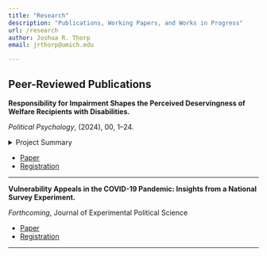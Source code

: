 ```yaml
---
title: "Research"
description: "Publications, Working Papers, and Works in Progress"
url: /research
author: Joshua R. Thorp
email: jrthorp@umich.edu 

--- 
```


## Peer-Reviewed Publications

**Responsibility for Impairment Shapes the Perceived Deservingness of Welfare Recipients with Disabilities.** 

*Political Psychology*, (2024), 00, 1–24.

<details>
  <summary>Project Summary</summary>
  When do people support government assistance for people with disabilities? Disability welfare programs account for large shares of national welfare budgets, but little is known about public attitudes toward disabled
  welfare claimants. Drawing on psychological research in stereotype content, we argue that attitudes toward welfare for people with dis- abilities are likely to be more conditional than previously acknowledged. In two
  nationally representative, preregistered survey experiments in Wales (N = 3393) and Scotland (N = 1707), we ask respondents to evaluate the deservingness of a fictitious disabled claimant to government assistance. We
  manipulate the claimant's outgroup status and the manner in which they acquired their impairment. We find that disabled claimants perceived as even somewhat responsible for their impairments are considered substantially
  less deserving of government assistance than those perceived not responsible, even when their needs for assistance are identical. Contrary to expectations, we find relatively modest and inconsistent outgroup penalties
  in perceived deservingness. Finally, we find large heterogeneous treatment effects among respondents holding to more authoritarian social values. These results challenge conventional wisdom regarding the universality of
  support for disability welfare and help explain why voters may not be inclined to punish politicians who propose cuts to programs for even stereotypically high-deserving groups

##### Figure 1:  Main Effects by Treatment Condition

![](/JLJT_PolPsych2024_Figure1.png)

</details>

+ [Paper](ThorpLarner2024_PoliticalPsych_ResponsibilityforImpairment.pdf)
+ [Registration](ResponsibilityforImpairment_Registration.pdf)



-----

**Vulnerability Appeals in the COVID-19 Pandemic: Insights from a National Survey Experiment.** 

*Forthcoming*, Journal of Experimental Political Science



+ [Paper](ACCEPTED_JLJT2024_JEPS_COVID19.pdf)
+ [Registration](JLJT_GroupVulnerabilityCOVID19_Preregistration.pdf)


----

